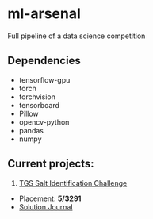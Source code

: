 # ml-arsenal
Full pipeline of a data science competition
## Dependencies
- tensorflow-gpu
- torch
- torchvision
- tensorboard
- Pillow
- opencv-python
- pandas
- numpy


## Current projects:

1. [TGS Salt Identification Challenge](https://www.kaggle.com/c/tgs-salt-identification-challenge/leaderboard)
- Placement: **5/3291**
- [Solution Journal](https://www.kaggle.com/c/tgs-salt-identification-challenge/discussion/69051)
  
